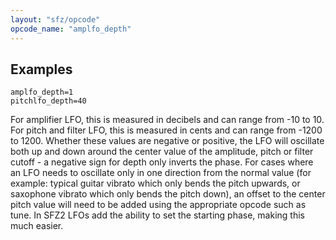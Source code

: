 ```yaml
---
layout: "sfz/opcode"
opcode_name: "amplfo_depth"
---
```

## Examples

```
amplfo_depth=1
pitchlfo_depth=40
```

For amplifier LFO, this is measured in decibels and can range from -10 to 10.
For pitch and filter LFO, this is measured in cents and can
range from -1200 to 1200. Whether these values are negative or positive, the LFO
will oscillate both up and down around the center value of the amplitude, pitch
or filter cutoff - a negative sign for depth only inverts the phase.
For cases where an LFO needs to oscillate only in one direction from the normal
value (for example: typical guitar vibrato which only bends the pitch upwards,
or saxophone vibrato which only bends the pitch down), an offset to the center
pitch value will need to be added using the appropriate opcode such as tune.
In SFZ2 LFOs add the ability to set the starting phase, making this much easier.
